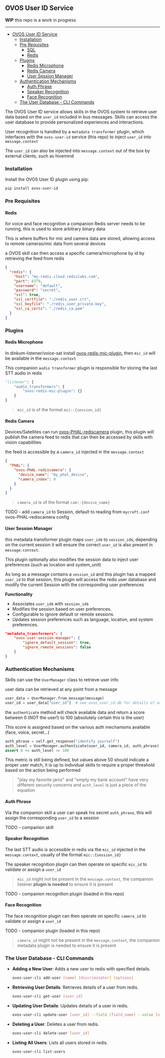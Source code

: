 ## OVOS User ID Service

**WIP** this repo is a work in progress
_________________

- [OVOS User ID Service](#ovos-user-id-service)
  * [Installation](#installation)
  * [Pre Requisites](#pre-requisites)
    + [SQL](#sql)
    + [Redis](#redis)
  * [Plugins](#plugins)
    + [Redis Microphone](#redis-microphone)
    + [Redis Camera](#redis-camera)
    + [User Session Manager](#user-session-manager)
  * [Authentication Mechanisms](#authentication-mechanisms)
    + [Auth Phrase](#auth-phrase)
    + [Speaker Recognition](#speaker-recognition)
    + [Face Recognition](#face-recognition)
  * [The User Database - CLI Commands](#cli-commands)


The OVOS User ID service allows skills in the OVOS system to retrieve user data based on the `user_id` included in bus messages.
Skills can access the user database to provide personalized experiences and interactions.

User recognition is handled by a `metadata transformer` plugin, which interfaces with the `ovos-user-id` service (this repo) to inject `user_id` into `message.context`

The `user_id` can also be injected into `message.context` out of the box by external clients, such as hivemind

### Installation

Install the OVOS User ID plugin using pip:

```bash
pip install ovos-user-id
```

### Pre Requisites

#### Redis

for voice and face recognition a companion Redis server needs to be running, this is used to store arbitrary binary data

This is where buffers for mic and camera data are stored, allowing access to remote cameras/mic data from several devices

a OVOS skill can then access a specific camera/microphone by id by retrieving the feed from redis

```json
{
  "redis": {
    "host": "my-redis.cloud.redislabs.com",
    "port": 6379,
    "username": "default",
    "password": "secret",
    "ssl": true,
    "ssl_certfile": "./redis_user.crt",
    "ssl_keyfile": "./redis_user_private.key",
    "ssl_ca_certs": "./redis_ca.pem"
  }
}
```

### Plugins

#### Redis Microphone

In dinkum-listener/voice-sat install [ovos-redis-mic-plugin](https://github.com/JarbasHiveMind/ovos-redis-mic-plugin), then `mic_id` will be available in the `message.context`

This companion `audio transformer` plugin is responsible for storing the last STT audio in redis

```python
"listener": {
    "audio_transformers": {
        "ovos-redis-mic-plugin": {}
    }
}
```

> `mic_id` is of the format `mic::{session_id}`

#### Redis Camera

Devices/Satellites can run [ovos-PHAL-rediscamera](https://github.com/OpenVoiceOS/ovos-PHAL-rediscamera) plugin, this plugin will publish the camera feed to redis that can then be accessed by skills with vision capabilities

the feed is accessible by a `camera_id` injected in the `message.context`

```json
{
  "PHAL": {
    "ovos-PHAL-rediscamera": {
      "device_name": "my_phal_device",
      "camera_index": 0
    }
  }
}
```
> `camera_id` is of the format `cam::{device_name}`

TODO - add `camera_id` to Session, default to reading from `mycroft.conf` ovos-PHAL-rediscamera config


#### User Session Manager

this metadata transformer plugin maps `user_id`s to `session_id`s, depending on the current session it will ensure the correct `user_id` is also present in `message.context`.

This plugin optionally also modifies the session data to inject user preferences (such as location and system_unit)

As long as a message contains a `session_id` and this plugin has a mapped `user_id` to that session, 
this plugin will access the redis user database and modify the current Session with the corresponding user preferences

**Functionality**
  - Associates `user_id`s with `session_id`s
  - Modifies the session based on user preferences.
  - Configurable to ignore default or remote sessions.
  - Updates session preferences such as language, location, and system preferences.

```json
"metadata_transformers": {
    "ovos-user-session-manager": {
        "ignore_default_session": true,
        "ignore_remote_sessions": false
    }
}
```

### Authentication Mechanisms

Skills can use the `UserManager` class to retrieve user info

user data can be retrieved at any point from a message

```python
user_data = UserManager.from_message(message)
user_id = user_data["user_id"]  # see ovos_user_id.db for details of available keys
```

the `authenticate` method will check available data and return a score between 0 (NOT the user!) to 100 (absolutely certain this is the user)

This score is assigned based on the various auth mechanisms available (face, voice, secret...)

```python
auth_phrase = self.get_response("identify yourself")
auth_level = UserManager.authenticate(user_id, camera_id, auth_phrase)
assert 0 <= auth_level <= 100
```

This metric is still being defined, but values above 50 should indicate a proper user match, it is up to individual skills to require a proper threshold based on the action being performed

> "play my favorite jams" and "empty my bank account" have very different security concerns and `auth_level` is just a piece of the equation

#### Auth Phrase

Via the companion skill a user can speak his secret `auth_phrase`, this will assign the corresponding `user_id` to a session

TODO - companion skill

#### Speaker Recognition

The last STT audio is accessible in redis via the `mic_id` injected in the `message.context`, usually of the format `mic::{session_id}`

The speaker recognition plugin can then operate on specific `mic_id` to validate or assign a `user_id`

> `mic_id` might not be present in the `message.context`, the companion listener **plugin is needed** to ensure it is present

TODO - companion recognition plugin (loaded in this repo)

#### Face Recognition

The face recognition plugin can then operate on specific `camera_id` to validate or assign a `user_id`

TODO - companion plugin (loaded in this repo)

> `camera_id` might not be present in the `message.context`, the companion metadata plugin is needed to ensure it is present


### The User Database -  CLI Commands

- **Adding a New User**: Adds a new user to redis with specified details.

  ```bash
  ovos-user-cli add-user [name] [discriminator] [options]
  ```

- **Retrieving User Details**: Retrieves details of a user from redis.

  ```bash
  ovos-user-cli get-user [user_id]
  ```

- **Updating User Details**: Updates details of a user in redis.

  ```bash
  ovos-user-cli update-user [user_id] --field [field_name] --value [new_value]
  ```

- **Deleting a User**: Deletes a user from redis.

  ```bash
  ovos-user-cli delete-user [user_id]
  ```

- **Listing All Users**: Lists all users stored in redis.

  ```bash
  ovos-user-cli list-users
  ```
